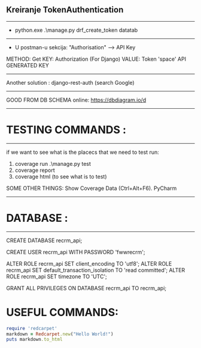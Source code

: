 ## Kreiranje TokenAuthentication

----

- python.exe .\manage.py drf_create_token datatab

----

- U postman-u sekcija: "Authorisation" --> API Key

METHOD: Get
KEY: Authorization (For Django)
VALUE: Token 'space' API GENERATED KEY

----

Another solution :
django-rest-auth (search Google)

----

GOOD FROM DB SCHEMA online:
https://dbdiagram.io/d

----


# TESTING COMMANDS :

----

if we want to see what is the placecs that we need to test run:
1. coverage run .\manage.py test
2. coverage report
3. coverage html (to see what is to test)


SOME OTHER THINGS:
Show Coverage Data (Ctrl+Alt+F6). PyCharm

----


# DATABASE :

----

CREATE DATABASE recrm_api;


CREATE USER recrm_api WITH PASSWORD 'fwwrecrm';


ALTER ROLE recrm_api SET client_encoding TO 'utf8';
ALTER ROLE recrm_api SET default_transaction_isolation TO 'read committed';
ALTER ROLE recrm_api SET timezone TO 'UTC';

GRANT ALL PRIVILEGES ON DATABASE recrm_api TO recrm_api;

# USEFUL COMMANDS:

```ruby
require 'redcarpet'
markdown = Redcarpet.new("Hello World!")
puts markdown.to_html
```

